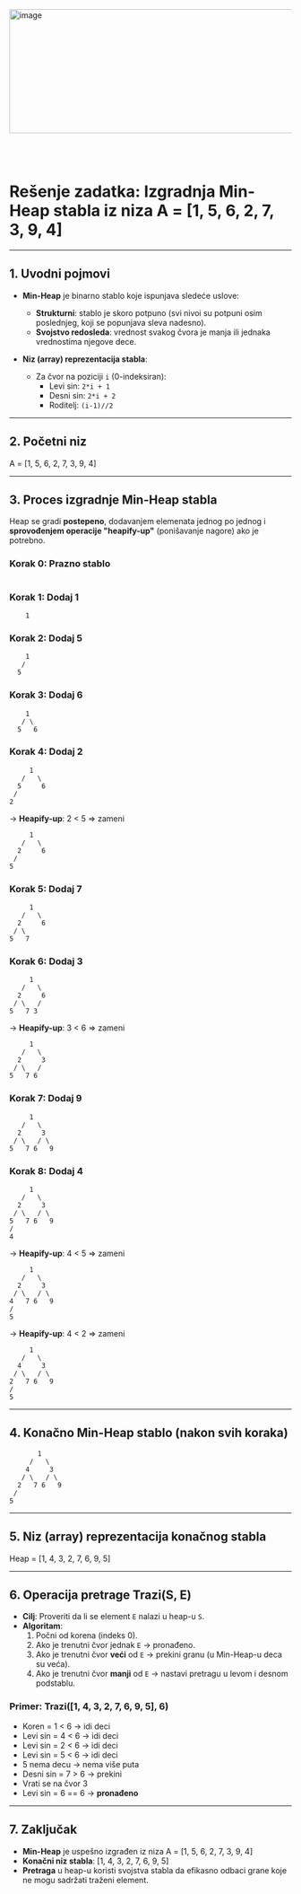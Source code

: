 <img width="1153" height="221" alt="image" src="https://github.com/user-attachments/assets/718f98c7-2461-4c95-b279-d4a9f0332679" />

<br><br>

# Rešenje zadatka: Izgradnja Min-Heap stabla iz niza A = [1, 5, 6, 2, 7, 3, 9, 4]

---

## 1. **Uvodni pojmovi**

- **Min-Heap** je binarno stablo koje ispunjava sledeće uslove:
  - **Strukturni**: stablo je skoro potpuno (svi nivoi su potpuni osim poslednjeg, koji se popunjava sleva nadesno).
  - **Svojstvo redosleda**: vrednost svakog čvora je manja ili jednaka vrednostima njegove dece.

- **Niz (array) reprezentacija stabla**:
  - Za čvor na poziciji `i` (0-indeksiran):
    - Levi sin: `2*i + 1`
    - Desni sin: `2*i + 2`
    - Roditelj: `(i-1)//2`

---

## 2. **Početni niz**

A = [1, 5, 6, 2, 7, 3, 9, 4]

---

## 3. **Proces izgradnje Min-Heap stabla**

Heap se gradi **postepeno**, dodavanjem elemenata jednog po jednog i **sprovođenjem operacije "heapify-up"** (ponišavanje nagore) ako je potrebno.

### Korak 0: Prazno stablo

```

```

### Korak 1: Dodaj 1

```
    1
```

### Korak 2: Dodaj 5

```
    1
   /
  5
```

### Korak 3: Dodaj 6

```
    1
   / \
  5   6
```

### Korak 4: Dodaj 2

```
     1
   /   \
  5     6
 /
2
```

→ **Heapify-up**: 2 < 5 ⇒ zameni

```
     1
   /   \
  2     6
 /
5
```

### Korak 5: Dodaj 7

```
     1
   /   \
  2     6
 / \
5   7
```

### Korak 6: Dodaj 3

```
     1
   /   \
  2     6
 / \   /
5   7 3
```

→ **Heapify-up**: 3 < 6 ⇒ zameni

```
     1
   /   \
  2     3
 / \   /
5   7 6
```

### Korak 7: Dodaj 9

```
     1
   /   \
  2     3
 / \   / \
5   7 6   9
```

### Korak 8: Dodaj 4

```
     1
   /   \
  2     3
 / \   / \
5   7 6   9
/
4
```

→ **Heapify-up**: 4 < 5 ⇒ zameni

```
     1
   /   \
  2     3
 / \   / \
4   7 6   9
/
5
```

→ **Heapify-up**: 4 < 2 ⇒ zameni

```
     1
   /   \
  4     3
 / \   / \
2   7 6   9
/
5
```

---

## 4. **Konačno Min-Heap stablo (nakon svih koraka)**

```
       1
     /   \
    4     3
   / \   / \
  2   7 6   9
 /
5
```

---

## 5. **Niz (array) reprezentacija konačnog stabla**

Heap = [1, 4, 3, 2, 7, 6, 9, 5]

---

## 6. **Operacija pretrage Trazi(S, E)**

- **Cilj**: Proveriti da li se element `E` nalazi u heap-u `S`.
- **Algoritam**:
  1. Počni od korena (indeks 0).
  2. Ako je trenutni čvor jednak `E` → pronađeno.
  3. Ako je trenutni čvor **veći** od `E` → prekini granu (u Min-Heap-u deca su veća).
  4. Ako je trenutni čvor **manji** od `E` → nastavi pretragu u levom i desnom podstablu.

### Primer: Trazi([1, 4, 3, 2, 7, 6, 9, 5], 6)

- Koren = 1 < 6 → idi deci
- Levi sin = 4 < 6 → idi deci
- Levi sin = 2 < 6 → idi deci
- Levi sin = 5 < 6 → idi deci
- 5 nema decu → nema više puta
- Desni sin = 7 > 6 → prekini
- Vrati se na čvor 3
- Levi sin = 6 == 6 → **pronađeno**

---

## 7. **Zaključak**

- **Min-Heap** je uspešno izgrađen iz niza A = [1, 5, 6, 2, 7, 3, 9, 4]
- **Konačni niz stabla**: [1, 4, 3, 2, 7, 6, 9, 5]
- **Pretraga** u heap-u koristi svojstva stabla da efikasno odbaci grane koje ne mogu sadržati traženi element.
